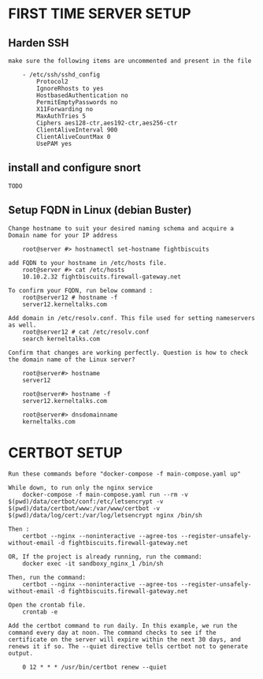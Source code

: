 
# FIRST TIME SERVER SETUP

## Harden SSH

    make sure the following items are uncommented and present in the file 
        
        - /etc/ssh/sshd_config
            Protocol2
            IgnoreRhosts to yes
            HostbasedAuthentication no
            PermitEmptyPasswords no
            X11Forwarding no
            MaxAuthTries 5
            Ciphers aes128-ctr,aes192-ctr,aes256-ctr
            ClientAliveInterval 900
            ClientAliveCountMax 0
            UsePAM yes

## install and configure snort

    TODO


## Setup FQDN in Linux (debian Buster)
    
    Change hostname to suit your desired naming schema and acquire a 
    Domain name for your IP address
        
        root@server #> hostnamectl set-hostname fightbiscuits

    add FQDN to your hostname in /etc/hosts file.
        root@server #> cat /etc/hosts
        10.10.2.32 fightbiscuits.firewall-gateway.net
 
    To confirm your FQDN, run below command :
        root@server12 # hostname -f
        server12.kerneltalks.com

    Add domain in /etc/resolv.conf. This file used for setting nameservers as well.
        root@server12 # cat /etc/resolv.conf
        search kerneltalks.com

    Confirm that changes are working perfectly. Question is how to check the domain name of the Linux server?

        root@server#> hostname
        server12

        root@server#> hostname -f
        server12.kerneltalks.com

        root@server#> dnsdomainname
        kerneltalks.com

# CERTBOT SETUP
    
    Run these commands before "docker-compose -f main-compose.yaml up"

    While down, to run only the nginx service
        docker-compose -f main-compose.yaml run --rm -v $(pwd)/data/certbot/conf:/etc/letsencrypt -v $(pwd)/data/certbot/www:/var/www/certbot -v $(pwd)/data/log/cert:/var/log/letsencrypt nginx /bin/sh 
    
    Then :
        certbot --nginx --noninteractive --agree-tos --register-unsafely-without-email -d fightbiscuits.firewall-gateway.net
    
    OR, If the project is already running, run the command:
        docker exec -it sandboxy_nginx_1 /bin/sh 

    Then, run the command:
        certbot --nginx --noninteractive --agree-tos --register-unsafely-without-email -d fightbiscuits.firewall-gateway.net

    Open the crontab file.
        crontab -e

    Add the certbot command to run daily. In this example, we run the command every day at noon. The command checks to see if the certificate on the server will expire within the next 30 days, and renews it if so. The --quiet directive tells certbot not to generate output.

        0 12 * * * /usr/bin/certbot renew --quiet

